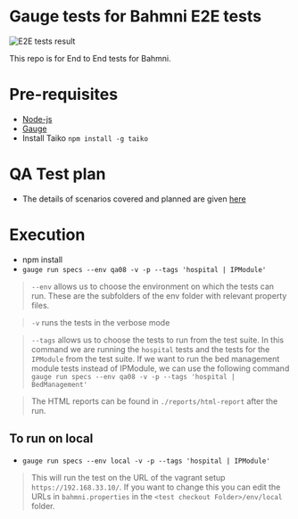 # Gauge tests for Bahmni E2E tests

![E2E tests result](https://github.com/Bahmni/bahmni-e2e-tests/actions/workflows/main.yml/badge.svg?branch=main)

This repo is for End to End tests for Bahmni.

# Pre-requisites
* [Node-js](https://nodejs.org/en/)
* [Gauge](https://docs.gauge.org/getting_started/installing-gauge.html?os=macos&language=javascript&ide=vscode)
* Install Taiko `npm install -g taiko`

# QA Test plan
* The details of scenarios covered and planned are given [here](https://bahmni.atlassian.net/wiki/spaces/BAH/pages/2813427741/QA+Automation+Testing)

# Execution
* npm install
* `gauge run specs --env qa08 -v -p --tags 'hospital | IPModule'`
> `--env` allows us to choose the environment on which the tests can run. These are the subfolders of the env folder with relevant property files.

> `-v` runs the tests in the verbose mode

> `--tags` allows us to choose the tests to run from the test suite. 
    In this command we are running the `hospital` tests and the tests for the `IPModule` from the test suite. 
    If we want to run the bed management module tests instead of IPModule, we can use the following command
    `gauge run specs --env qa08 -v -p --tags 'hospital | BedManagement'`
    
> The HTML reports can be found in `./reports/html-report` after the run.

## To run on local
* `gauge run specs --env local -v -p --tags 'hospital | IPModule'`
> This will run the test on the URL of the vagrant setup `https://192.168.33.10/`. 
If you want to change this you can edit the URLs in `bahmni.properties` in the `<test checkout Folder>/env/local` folder.
